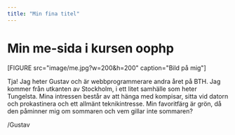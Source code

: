 ```yaml
---
title: "Min fina titel"
---
```

Min me-sida i kursen oophp
=========================

[FIGURE src="image/me.jpg?w=200&h=200" caption="Bild på mig"]

Tja! Jag heter Gustav och är webbprogrammerare andra året på BTH.
Jag kommer från utkanten av Stockholm, i ett litet samhälle som heter Tungelsta.
Mina intressen består av att hänga med kompisar, sitta vid datorn och prokastinera och
ett allmänt teknikintresse. Min favoritfärg är grön, då den påminner mig om sommaren och
vem gillar inte sommaren?

/Gustav
